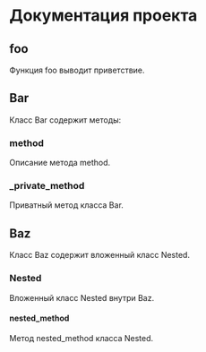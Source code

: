 # Документация проекта

## foo

Функция foo выводит приветствие.

## Bar

Класс Bar содержит методы:

### method

Описание метода method.

### _private_method

Приватный метод класса Bar.

## Baz

Класс Baz содержит вложенный класс Nested.

### Nested

Вложенный класс Nested внутри Baz.

#### nested_method

Метод nested_method класса Nested.
